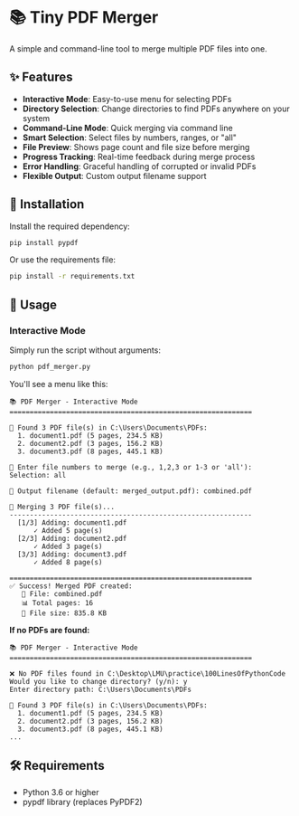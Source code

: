 # 📚 Tiny PDF Merger

A simple and command-line tool to merge multiple PDF files into one.

## ✨ Features

- **Interactive Mode**: Easy-to-use menu for selecting PDFs
- **Directory Selection**: Change directories to find PDFs anywhere on your system
- **Command-Line Mode**: Quick merging via command line
- **Smart Selection**: Select files by numbers, ranges, or "all"
- **File Preview**: Shows page count and file size before merging
- **Progress Tracking**: Real-time feedback during merge process
- **Error Handling**: Graceful handling of corrupted or invalid PDFs
- **Flexible Output**: Custom output filename support

## 🚀 Installation

Install the required dependency:

```bash
pip install pypdf
```

Or use the requirements file:

```bash
pip install -r requirements.txt
```

## 📖 Usage

### Interactive Mode

Simply run the script without arguments:

```bash
python pdf_merger.py
```

You'll see a menu like this:

```
📚 PDF Merger - Interactive Mode
============================================================

📄 Found 3 PDF file(s) in C:\Users\Documents\PDFs:
  1. document1.pdf (5 pages, 234.5 KB)
  2. document2.pdf (3 pages, 156.2 KB)
  3. document3.pdf (8 pages, 445.1 KB)

📝 Enter file numbers to merge (e.g., 1,2,3 or 1-3 or 'all'):
Selection: all

💾 Output filename (default: merged_output.pdf): combined.pdf

🔄 Merging 3 PDF file(s)...
------------------------------------------------------------
  [1/3] Adding: document1.pdf
      ✓ Added 5 page(s)
  [2/3] Adding: document2.pdf
      ✓ Added 3 page(s)
  [3/3] Adding: document3.pdf
      ✓ Added 8 page(s)

============================================================
✅ Success! Merged PDF created:
   📄 File: combined.pdf
   📊 Total pages: 16
   💾 File size: 835.8 KB
```

**If no PDFs are found:**

```
📚 PDF Merger - Interactive Mode
============================================================

❌ No PDF files found in C:\Desktop\LMU\practice\100LinesOfPythonCode
Would you like to change directory? (y/n): y
Enter directory path: C:\Users\Documents\PDFs

📄 Found 3 PDF file(s) in C:\Users\Documents\PDFs:
  1. document1.pdf (5 pages, 234.5 KB)
  2. document2.pdf (3 pages, 156.2 KB)
  3. document3.pdf (8 pages, 445.1 KB)
...
```


## 🛠️ Requirements

- Python 3.6 or higher
- pypdf library (replaces PyPDF2)



